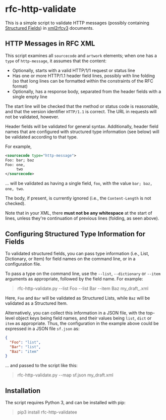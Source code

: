 # rfc-http-validate

This is a simple script to validate HTTP messages (possibly containing [Structured Fields](https://httpwg.org/http-extensions/draft-ietf-httpbis-header-structure.html)) in [xml2rfcv3](https://tools.ietf.org/html/rfc7991) documents.


## HTTP Messages in RFC XML

This script examines all `sourcecode` and `artwork` elements; when one has a `type` of
`http-message`, it assumes that the content:

* Optionally, starts with a valid HTTP/1/1 request or status line
* Has one or more HTTP/1.1 header field lines, possibly with line folding (so that long lines can be formatted within the constraints of the RFC format)
* Optionally, has a response body, separated from the header fields with a single empty line

The start line will be checked that the method or status code is reasonable, and that the version identifier `HTTP/1.1` is correct. The URL in requests will not be validated, however.

Header fields will be validated for general syntax. Additionally, header field names that are configured with structured type information (see below) will be validated according to that type.

For example,

~~~ xml
<sourcecode type="http-message">
Foo: bar; baz
Foo: one,
     two
</sourcecode>
~~~

... will be validated as having a single field, `foo`, with the value `bar; baz, one, two`.

The body, if present, is currently ignored (i.e., the `Content-Length` is not checked).

Note that in your XML, there **must not be any whitespace** at the start of lines, unless they're continuation of previous lines (folding, as seen above).


## Configuring Structured Type Information for Fields

To validated structured fields, you can pass type information (i.e., List, Dictionary, or Item) for field names on the command line, or in a configuration file.

To pass a type on the command line, use the `--list`, `--dictionary` or `--item` arguments as appropriate, followed by the field name. For example:

> rfc-http-validate.py --list Foo --list Bar --item Baz my_draft_.xml

Here, `Foo` and `Bar` will be validated as Structured Lists, while `Baz` will be validated as a Structured Item.

Alternatively, you can collect this information in a JSON file, with the top-level object keys being field names, and their values being `list`, `dict` or `item` as appropriate. Thus, the configuration in the example above could be expressed in a JSON file `sf.json` as:

~~~ json
{
  "Foo": "list",
  "Bar": "list",
  "Baz": "item"
}
~~~

... and passed to the script like this:

> rfc-http-validate.py --map sf.json my_draft.xml


## Installation

The script requires Python 3, and can be installed with pip:

> pip3 install rfc-http-validatee

